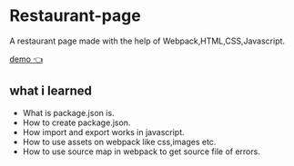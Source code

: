 # Restaurant-page
A restaurant page made with the help of Webpack,HTML,CSS,Javascript.

[demo 👈](https://rajat4984.github.io/Moonlight-caffe/)

## what i learned 
* What is package.json is.
* How to create package.json.
* How import and export works in javascript.
* How to use assets on webpack like css,images etc.
* How to use source map in webpack to get source file of errors.
